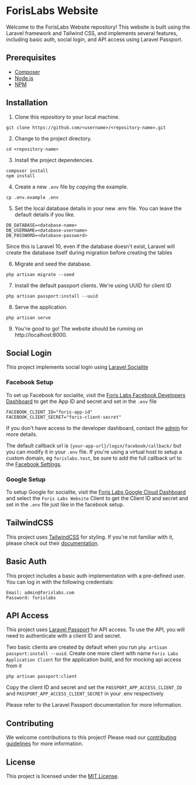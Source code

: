 # ForisLabs  Website

Welcome to the ForisLabs  Website repository! This website is built using the Laravel framework and Tailwind CSS,  and implements several features, including basic auth, social login, and API access using Laravel Passport.

## Prerequisites
- [Composer](https://getcomposer.org/)
- [Node.js](https://nodejs.org/)
- [NPM](https://www.npmjs.com/)

## Installation

1. Clone this repository to your local machine.
```
git clone https://github.com/<username>/<repository-name>.git
```
2. Change to the project directory.
```
cd <repository-name>
```
3. Install the project dependencies.
```
composer install
npm install
```
4. Create a new `.env` file by copying the example.
```
cp .env.example .env
```
5. Set the local database details in your new .env file. You can leave the default details if you like. 
```
DB_DATABASE=<database-name>
DB_USERNAME=<database-username>
DB_PASSWORD=<database-password>
```
Since this is Laravel 10, even if the database doesn't exist, Laravel will create the database itself during migration before creating the tables

6. Migrate and seed the database.
```
php artisan migrate --seed
```
7. Install the default passport clients. We're using UUID for client ID
```
php artisan passport:install --uuid
```
8. Serve the application.
 ```
 php artisan serve
 ```
9. You're good to go! The website should be running on http://localhost:8000.

## Social Login

This project implements social login using [Laravel Socialite](https://laravel.com/docs/10.x/socialite)

### Facebook Setup

To set up Facebook for socialite, visit the [Foris Labs Facebook Developers Dashboard](https://developers.facebook.com/apps/542194561021954/settings/basic/) to get the App ID and secret and set in the `.env` file
```
FACEBOOK_CLIENT_ID="foris-app-id"
FACEBOOK_CLIENT_SECRET="foris-client-secret"
```
If you don't have access to the developer dashboard, contact the [admin](mailto:kyrianobikwelu@gmail.com) for more details.

The default callback url is `{your-app-url}/login/facebook/callback/` but you can modify it in your `.env` file. If you're using a virtual host to setup a custom domain, eg `forislabs.test`, be sure to add the full callback url to the [Facebook Settings](https://developers.facebook.com/apps/542194561021954/fb-login/settings/).

### Google Setup

To setup Google for socialite, visit the [Foris Labs Google Cloud Dashboard](https://console.cloud.google.com/apis/credentials) and select the `Foris Labs Website` Client to get the  Client ID and secret and set in the `.env` file just like in the facebook setup.

## TailwindCSS

This project uses [TailwindCSS](https://tailwindcss.com/) for styling. If you're not familiar with it, please check out their [documentation](https://tailwindcss.com/docs).

## Basic Auth

This project includes a basic auth implementation with a pre-defined user. You can log in with the following credentials:
```
Email: admin@forislabs.com
Password: forislabs
```

## API Access

This project uses [Laravel Passport](https://laravel.com/docs/10.x/passport) for API access. To use the API, you will need to authenticate with a client ID and secret.

Two basic clients are created by default when you run `php artisan passport:install --uuid`. Create one more client with name `Foris Labs Application Client` for the application build, and for mocking api access from it
```
php artisan passport:client
```

Copy the client ID and secret and set the `PASSPORT_APP_ACCESS_CLIENT_ID` and `PASSPORT_APP_ACCESS_CLIENT_SECRET` in your .env respectively

Please refer to the Laravel Passport documentation for more information.

## Contributing

We welcome contributions to this project! Please read our [contributing guidelines](CONTRIBUTING.md) for more information.

## License

This project is licensed under the [MIT License](LICENSE).


